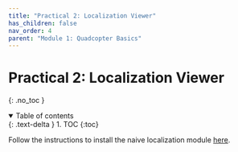 ```yaml
---
title: "Practical 2: Localization Viewer"
has_children: false
nav_order: 4
parent: "Module 1: Quadcopter Basics"
---
```


# Practical 2: Localization Viewer
{: .no_toc }

<details open markdown="block">
  <summary>
    Table of contents
  </summary>
  {: .text-delta }
1. TOC
{:toc}
</details>

Follow the instructions to install the naive localization module [here](https://github.com/BWSI-UAV/localization_naive).
